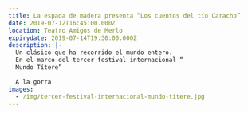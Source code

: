 ```yaml
---
title: La espada de madera presenta “Los cuentos del tío Caracho”
date: 2019-07-12T16:45:00.000Z
location: Teatro Amigos de Merlo
expirydate: 2019-07-14T19:30:00.000Z
description: |-
  Un clásico que ha recorrido el mundo entero.
  En el marco del tercer festival internacional “
  Mundo Títere”

  A la gorra
images:
  - /img/tercer-festival-internacional-mundo-titere.jpg
---
```


